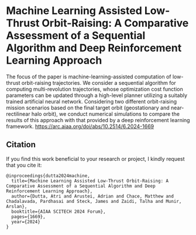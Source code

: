# Machine Learning Assisted Low-Thrust Orbit-Raising: A Comparative Assessment of a Sequential Algorithm and Deep Reinforcement Learning Approach
The focus of the paper is machine-learning-assisted computation of low-thrust orbit-raising trajectories. We consider a sequential algorithm for computing multi-revolution trajectories, whose optimization cost function parameters can be updated through a high-level planner utilizing a suitably trained artificial neural network. Considering two different orbit-raising mission scenarios based on the final target orbit (geostationary and near-rectilinear halo orbit), we conduct numerical simulations to compare the results of this approach with that provided by a deep reinforcement learning framework. https://arc.aiaa.org/doi/abs/10.2514/6.2024-1669



## Citation
If you find this work beneficial to your research or project, I kindly request that you cite it:
```
@inproceedings{dutta2024machine,
  title={Machine Learning Assisted Low-Thrust Orbit-Raising: A Comparative Assessment of a Sequential Algorithm and Deep Reinforcement Learning Approach},
  author={Dutta, Atri and Arustei, Adrian and Chace, Matthew and Chadalavada, Pardhasai and Steck, James and Zaidi, Talha and Munir, Arslan},
  booktitle={AIAA SCITECH 2024 Forum},
  pages={1669},
  year={2024}
}
```
